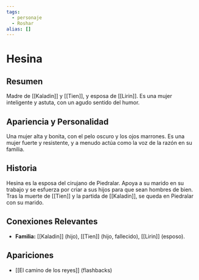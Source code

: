 ```yaml
---
tags:
  - personaje
  - Roshar
alias: []
---
```


# Hesina

## Resumen
Madre de [[Kaladin]] y [[Tien]], y esposa de [[Lirin]]. Es una mujer inteligente y astuta, con un agudo sentido del humor.

## Apariencia y Personalidad
Una mujer alta y bonita, con el pelo oscuro y los ojos marrones. Es una mujer fuerte y resistente, y a menudo actúa como la voz de la razón en su familia.

## Historia
Hesina es la esposa del cirujano de Piedralar. Apoya a su marido en su trabajo y se esfuerza por criar a sus hijos para que sean hombres de bien. Tras la muerte de [[Tien]] y la partida de [[Kaladin]], se queda en Piedralar con su marido.

## Conexiones Relevantes
* **Familia:** [[Kaladin]] (hijo), [[Tien]] (hijo, fallecido), [[Lirin]] (esposo).

## Apariciones
* [[El camino de los reyes]] (flashbacks)
